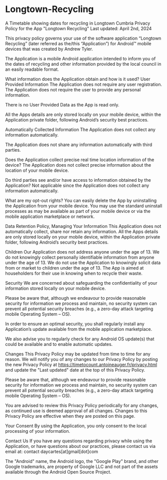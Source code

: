 # Longtown-Recycling
A Timetable showing dates for recycling in Longtown Cumbria
Privacy Policy for the App "Longtown Recycling"
Last updated: April 2nd, 2024

This privacy policy governs your use of the software application “Longtown Recycling” (later referred as the/this “Application”) for Android™ mobile devices that was created by Andrew Tyler.

The Application is a mobile Android application intended to inform you of the dates of recycling and other information provided by the local council in an easily readable format.

What information does the Application obtain and how is it used?
User Provided Information
The Application does not require any user registration. The Application does not require the user to provide any personal information.

There is no User Provided Data as the App is read only.

All the Apps details are only stored locally on your mobile device, within the Application private folder, following Android’s security best practices.

Automatically Collected Information
The Application does not collect any information automatically.

The Application does not share any information automatically with third parties.

Does the Application collect precise real time location information of the device?
The Application does not collect precise information about the location of your mobile device.

Do third parties see and/or have access to information obtained by the Application?
Not applicable since the Application does not collect any information automatically.

What are my opt-out rights?
You can easily delete the App by uninstalling the Application from your mobile device. You may use the standard uninstall processes as may be available as part of your mobile device or via the mobile application marketplace or network.

Data Retention Policy, Managing Your Information
This Application does not automatically collect, share nor retain any information. All the Apps details are only stored locally on your mobile device, within the Application private folder, following Android’s security best practices.

Children
Our Application does not address anyone under the age of 13. We do not knowingly collect personally identifiable information from anyone under the age of 13. We do not use the Application to knowingly solicit data from or market to children under the age of 13. The App is aimed at householders for their use in knowing when to recycle their waste.

Security
We are concerned about safeguarding the confidentiality of your information stored locally on your mobile device.

Please be aware that, although we endeavour to provide reasonable security for information we process and maintain, no security system can prevent all potential security breaches (e.g., a zero-day attack targeting mobile Operating System – OS).

In order to ensure an optimal security, you shall regularly install any Application’s update available from the mobile application marketplace.

We also advise you to regularly check for any Android OS update(s) that could be available and to enable automatic updates.

Changes
This Privacy Policy may be updated from time to time for any reason. We will notify you of any changes to our Privacy Policy by posting the new Privacy Policy at https://timetocount.antoineauger.fr/privacy.html and update the "Last updated" date at the top of this Privacy Policy.

Please be aware that, although we endeavour to provide reasonable security for information we process and maintain, no security system can prevent all potential security breaches (e.g., a zero-day attack targeting mobile Operating System – OS).

You are advised to review this Privacy Policy periodically for any changes, as continued use is deemed approval of all changes. Changes to this Privacy Policy are effective when they are posted on this page.

Your Consent
By using the Application, you only consent to the local processing of your information.

Contact Us
If you have any questions regarding privacy while using the Application, or have questions about our practices, please contact us via email at:
contact daycartes[at]gmail[dot]com

The "Android" name, the Android logo, the "Google Play" brand, and other Google trademarks, are property of Google LLC and not part of the assets available through the Android Open Source Project.
